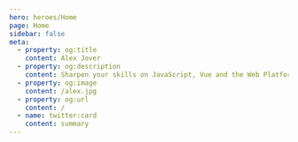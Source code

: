 ```yaml
---
hero: heroes/Home
page: Home
sidebar: false
meta:
  - property: og:title
    content: Alex Jover
  - property: og:description
    content: Sharpen your skills on JavaScript, Vue and the Web Platform by looking on this web courses, trainings and materials.
  - property: og:image
    content: /alex.jpg
  - property: og:url
    content: /
  - name: twitter:card
    content: summary
---
```

